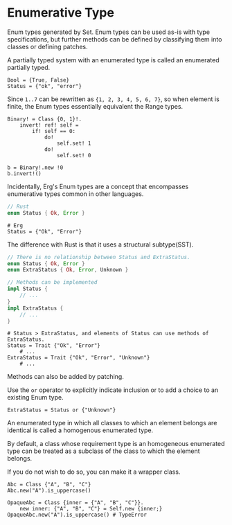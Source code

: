 # Enumerative Type

Enum types generated by Set.
Enum types can be used as-is with type specifications, but further methods can be defined by classifying them into classes or defining patches.

A partially typed system with an enumerated type is called an enumerated partially typed.

```erg
Bool = {True, False}
Status = {"ok", "error"}
```

Since `1..7` can be rewritten as `{1, 2, 3, 4, 5, 6, 7}`, so when element is finite, the Enum types essentially equivalent the Range types.

```erg
Binary! = Class {0, 1}!.
    invert! ref! self =
        if! self == 0:
            do!
                self.set! 1
            do!
                self.set! 0

b = Binary!.new !0
b.invert!()
```

Incidentally, Erg's Enum types are a concept that encompasses enumerative types common in other languages.

```rust
// Rust
enum Status { Ok, Error }
```

```erg
# Erg
Status = {"Ok", "Error"}
```

The difference with Rust is that it uses a structural subtype(SST).

```rust
// There is no relationship between Status and ExtraStatus.
enum Status { Ok, Error }
enum ExtraStatus { Ok, Error, Unknown }

// Methods can be implemented
impl Status {
    // ...
}
impl ExtraStatus {
    // ...
}
```

```erg
# Status > ExtraStatus, and elements of Status can use methods of ExtraStatus.
Status = Trait {"Ok", "Error"}
    # ...
ExtraStatus = Trait {"Ok", "Error", "Unknown"}
    # ...
```

Methods can also be added by patching.

Use the `or` operator to explicitly indicate inclusion or to add a choice to an existing Enum type.

```erg
ExtraStatus = Status or {"Unknown"}
```

An enumerated type in which all classes to which an element belongs are identical is called a homogenous enumerated type.

By default, a class whose requirement type is an homogeneous enumerated type can be treated as a subclass of the class to which the element belongs.

If you do not wish to do so, you can make it a wrapper class.

```erg
Abc = Class {"A", "B", "C"}
Abc.new("A").is_uppercase()

OpaqueAbc = Class {inner = {"A", "B", "C"}}.
    new inner: {"A", "B", "C"} = Self.new {inner;}
OpaqueAbc.new("A").is_uppercase() # TypeError
```
